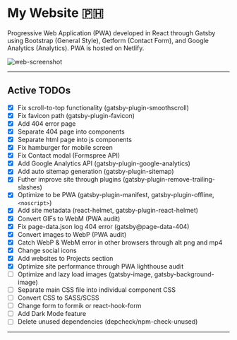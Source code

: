# My Website :philippines:

Progressive Web Application (PWA) developed in React through Gatsby using Bootstrap (General Style), Getform (Contact Form), and Google Analytics (Analytics). PWA is hosted on Netlify.

![web-screenshot](https://user-images.githubusercontent.com/50670255/76829155-e03f0c00-67f8-11ea-86b9-5cadafab7b63.png)

---

## Active TODOs

- [x] Fix scroll-to-top functionality (gatsby-plugin-smoothscroll)
- [x] Fix favicon path (gatsby-plugin-favicon)
- [x] Add 404 error page
- [x] Separate 404 page into components
- [x] Separate html page into js components
- [x] Fix hamburger for mobile screen
- [x] Fix Contact modal (Formspree API)
- [x] Add Google Analytics API (gatsby-plugin-google-analytics)
- [x] Add auto sitemap generation (gatsby-plugin-sitemap)
- [x] Futher improve site through plugins (gatsby-plugin-remove-trailing-slashes)
- [x] Optimize to be PWA (gatsby-plugin-manifest, gatsby-plugin-offline, `<noscript>`)
- [x] Add site metadata (react-helmet, gatsby-plugin-react-helmet)
- [x] Convert GIFs to WebM (PWA audit)
- [x] Fix page-data.json log 404 error (gatsby@page-data-404)
- [x] Convert images to WebP (PWA audit)
- [x] Catch WebP & WebM error in other browsers through alt png and mp4
- [x] Change social icons
- [x] Add websites to Projects section
- [x] Optimize site performance through PWA lighthouse audit
- [ ] Optimize and lazy load images (gatsby-image, gatsby-background-image)
- [ ] Separate main CSS file into individual component CSS
- [ ] Convert CSS to SASS/SCSS
- [ ] Change form to formik or react-hook-form
- [ ] Add Dark Mode feature
- [ ] Delete unused dependencies (depcheck/npm-check-unused)

---
